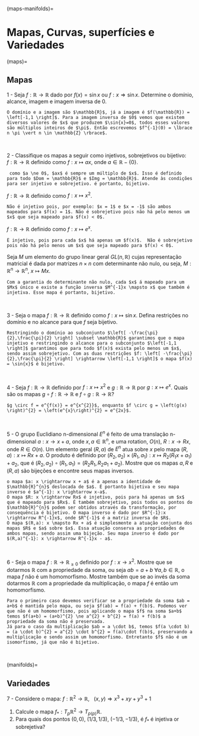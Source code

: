 (maps-manifolds)=
# Mapas, Curvas, superfícies e Variedades

(maps)=
## Mapas

1 - Seja $f: \mathbb{R} \rightarrow \mathbb{R}$ dado por $f(x) = \sin{x}$ ou $f: x \Rightarrow \sin{x}$. Determine o domínio, alcance, imagem e imagem inversa de $0$. 
 
```{dropdown} **Solução**:
O domínio e a imagem são $\mathbb{R}$, já a imagem é $f(\mathbb{R}) = \left[-1,1 \right]$. Para a imagem inversa de $0$ vemos que existem diversos valores de $x$ que produzem $\sin{x}=0$, todos esses valores são múltiplos inteiros de $\pi$. Então escrevemos $f^{-1}(0) = \lbrace n \pi \vert n \in \mathbb{Z} \rbrace$.
```
<br/>

2 - Classifique os mapas a seguir como injetivos, sobrejetivos ou bijetivo:  
   $f: \mathbb{R} \rightarrow \mathbb{R}$ definido como $f: x \mapsto ax$, onde $a \in \mathbb{R} - \lbrace 0\rbrace$.  
   ```{dropdown} **Solução**:
    como $a \ne 0$, $ax$ é sempre um múltiplo de $x$. Isso é definido para todo $Dom = \mathbb{R}$ e $Img = \mathbb{R}$. Atende às condições para ser injetivo e sobrejetivo. é portanto, bijetivo.
```
   $f: \mathbb{R} \rightarrow \mathbb{R}$ definido como $f: x \mapsto x^{2}$.  
   ```{dropdown} **Solução**: 
   Não é injetivo pois, por exemplo: $x = 1$ e $x = -1$ são ambos mapeados para $f(x) = 1$. Não é sobrejetivo pois não há pelo menos um $x$ que seja mapeado para $f(x) < 0$.
```
   $f: \mathbb{R} \rightarrow \mathbb{R}$ definido como $f: x \mapsto e^{x}$.  
   ```{dropdown} **Solução**: 
   É injetivo, pois para cada $x$ há apenas um $f(x)$.  Não é sobrejetivo pois não há pelo menos um $x$ que seja mapeado para $f(x) < 0$.
```
   Seja $M$ um elemento do grupo linear geral $GL(n,\mathbb{R})$ cujas representação matricial é dada por matrizes $n \times n$ com determinante não nulo, ou seja, $M: \mathbb{R}^{n} \rightarrow \mathbb{R}^{n}$, $x \mapsto Mx$.  
   ```{dropdown} **Solução**:
   Com a garantia do determinante não nulo, cada $x$ á mapeado para um $Mx$ único e existe a função inversa $M^{-1}x \mapsto x$ que também é injetiva. Esse mapa é portanto, bijetivo.
```
<br/>

3 - Seja o mapa $f: \mathbb{R} \rightarrow \mathbb{R}$ definido como $f: x \mapsto \sin{x}$. Defina restrições no domínio e no alcance para que $f$ seja bijetivo.  

```{dropdown} **Solução**: 
Restringindo o domínio ao subconjunto $\left[ -\frac{\pi}{2},\frac{\pi}{2} \right] \subset \mathbb{R}$ garantimos que o mapa injetivo e restringindo o alcance para o subconjunto $\left[-1,1 \right]$ garantimos que para todo $f(x)$ exista pelo menos um $x$, sendo assim sobrejetivo. Com as duas restrições $f: \left[ -\frac{\pi}{2},\frac{\pi}{2} \right] \rightarrow \left[-1,1 \right]$ o mapa $f(x) = \sin{x}$ é bijetivo.
```
<br/>

4 -  Seja $f: \mathbb{R} \rightarrow \mathbb{R}$ definido por $f: x \mapsto x^{2}$ e $g: \mathbb{R} \rightarrow \mathbb{R}$ por $g: x \mapsto e^{x}$. Quais são os mapas $g \circ f:\mathbb{R} \rightarrow \mathbb{R}$ e $f \circ g:\mathbb{R} \rightarrow \mathbb{R}$? 

```{dropdown} **Solução**: 
$g \circ f = e^{f(x)} = e^{x^{2}}$, enquanto $f \circ g = \left(g(x) \right)^{2} = \left(e^{x}\right)^{2} = e^{2x}$.
```
<br/>

5 - O grupo Euclidiano n-dimensional $E^{n}$ é feito de uma translação n-dimensional $a: x \rightarrow x + a$, onde $x,a \in \mathbb{R}^{n}$, e uma rotation, $O(n)$, $R: x \rightarrow Rx$, onde $R \in O(n)$. Um elemento geral $(R,a)$ de $E^{n}$ atua sobre $x$ pelo mapa $(R,a): x \mapsto Rx + a$. O produto é definido por $(R_{2},a_{2}) \times (R_{1},a_{1}): x \mapsto R_{2}\left( R_{1}x + a_{1}\right) + a_{2}$, que é $(R_{2},a_{2}) \circ (R_{1},a_{1}) = \left( R_{2}R_{1}, R_{2}a_{1} + a_{2} \right)$. Mostre que os mapas $a, R$ e $(R,a)$ são bijeções e encontre seus mapas inversos.  

```{dropdown} **Solução**: 
o mapa $a: x \rightarrow x + a$ é a apenas a identidade de $\mathbb{R}^{n}$ deslocada de $a$. É portanto bijetiva e seu mapa inverso é $a^{-1}: x \rightarrow x-a$.  
O mapa $R: x \rightarrow Rx$ é injetivo, pois para há apenas um $x$ que é mapeado para $Rx$. É também sobrejetivo, pois todos os pontos do $\mathbb{R}^{n}$ podem ser obtidos através da transformação, por consequência é bijetivo. O mapa inverso é dado por $R^{-1}:x \rightarrow R^{-1}x$, onde $R^{-1}$ é a matriz inversa de $R$.  
O mapa $(R,a): x \mapsto Rx + a$ é simplesmente a atuação conjunta dos mapas $R$ e $a$ sobre $x$. Essa atuação conserva as propriedades de ambos mapas, sendo assim uma bijeção. Seu mapa inverso é dado por $(R,a)^{-1}: x \rightarrow R^{-1}x - a$.
```
<br/>

6 - Seja o mapa $f: \mathbb{R} \rightarrow \mathbb{R}_{\ge 0}$ definido por $f: x \rightarrow x^{2}$. Mostre que se dotarmos $\mathbb{R}$ com a propriedade da soma, ou seja $ab = a + b\ \forall a,b \in \mathbb{R}$, o mapa $f$ não é um homomorfismo. Mostre também que se ao invés da soma dotarmos $\mathbb{R}$ com a propriedade da multiplicação, o mapa $f$ é então um homomorfismo.  

```{dropdown} **Solução**: 
Para o primeiro caso devemos verificar se a propriedade da soma $ab = a+b$ é mantida pelo mapa, ou seja $f(ab) = f(a) + f(b)$. Podemos ver que não é um homomorfismo, pois aplicando o mapa $f$ na soma $a+b$ temos $f(a+b) = (a+b)^{2} \ne a^{2} + b^{2} = f(a) + f(b)$ a propriedade da soma não é preservada.  
Já para o caso da multiplicação $ab = a \cdot b$, temos $f(a \cdot b) = (a \cdot b)^{2} = a^{2} \cdot b^{2} = f(a)\cdot f(b)$, preservando a multiplicação e sendo assim um homomorfismo. Entretanto $f$ não é um isomorfismo, já que não é bijetivo.
```
<br/>

(manifolds)=
## Variedades
<!-- Fonte: gadea2012analysis. -->

7 - Considere o mapa: $f: \mathbb{R}^{2} \rightarrow \mathbb{R},\ \ \ (x,y) \Rightarrow x^{3} + xy + y^{3} + 1$  
   1. Calcule o mapa $f_{*}: T_{p}\mathbb{R}^{2} \rightarrow T_{p(p)}\mathbb{R}$.  
   2. Para quais dos pontos $(0,0),\ (1/3,1/3),\ (-1/3,-1/3)$, é $f_{*}$ é injetiva or sobrejetiva?



